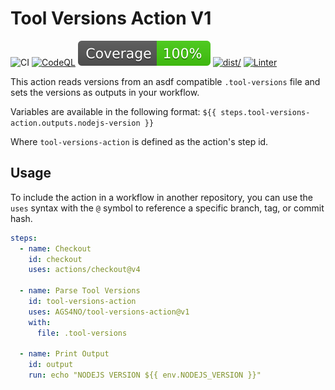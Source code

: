 # Tool Versions Action V1

![CI](https://github.com/actions/typescript-action/actions/workflows/ci.yml/badge.svg)
[![CodeQL](https://github.com/actions/typescript-action/actions/workflows/codeql-analysis.yml/badge.svg)](https://github.com/actions/typescript-action/actions/workflows/codeql-analysis.yml)
[![Coverage](./badges/coverage.svg)](./badges/coverage.svg)
[![dist/](https://github.com/actions/typescript-action/actions/workflows/check-dist.yml/badge.svg)](https://github.com/actions/typescript-action/actions/workflows/check-dist.yml)
[![Linter](https://github.com/actions/typescript-action/actions/workflows/linter.yml/badge.svg)](https://github.com/super-linter/super-linter)

This action reads versions from an asdf compatible `.tool-versions` file and
sets the versions as outputs in your workflow.

Variables are available in the following format:
`${{ steps.tool-versions-action.outputs.nodejs-version }}`

Where `tool-versions-action` is defined as the action's step id.

## Usage

To include the action in a workflow in another repository, you can use the
`uses` syntax with the `@` symbol to reference a specific branch, tag, or commit
hash.

```yaml
steps:
  - name: Checkout
    id: checkout
    uses: actions/checkout@v4

  - name: Parse Tool Versions
    id: tool-versions-action
    uses: AGS4NO/tool-versions-action@v1
    with:
      file: .tool-versions

  - name: Print Output
    id: output
    run: echo "NODEJS VERSION ${{ env.NODEJS_VERSION }}"
```
